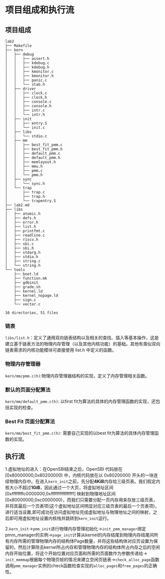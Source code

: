 # 项目组成和执行流
## 项目组成
```
lab2
├── Makefile
├── kern
│   ├── debug
│   │   ├── assert.h
│   │   ├── kdebug.c
│   │   ├── kdebug.h
│   │   ├── kmonitor.c
│   │   ├── kmonitor.h
│   │   ├── panic.c
│   │   └── stab.h
│   ├── driver
│   │   ├── clock.c
│   │   ├── clock.h
│   │   ├── console.c
│   │   ├── console.h
│   │   ├── intr.c
│   │   └── intr.h
│   ├── init
│   │   ├── entry.S
│   │   └── init.c
│   ├── libs
│   │   └── stdio.c
│   ├── mm
│   │   ├── best_fit_pmm.c
│   │   ├── best_fit_pmm.h
│   │   ├── default_pmm.c
│   │   ├── default_pmm.h
│   │   ├── memlayout.h
│   │   ├── mmu.h
│   │   ├── pmm.c
│   │   └── pmm.h
│   ├── sync
│   │   └── sync.h
│   └── trap
│       ├── trap.c
│       ├── trap.h
│       └── trapentry.S
├── lab2.md
├── libs
│   ├── atomic.h
│   ├── defs.h
│   ├── error.h
│   ├── list.h
│   ├── printfmt.c
│   ├── readline.c
│   ├── riscv.h
│   ├── sbi.c
│   ├── sbi.h
│   ├── stdarg.h
│   ├── stdio.h
│   ├── string.c
│   └── string.h
└── tools
    ├── boot.ld
    ├── function.mk
    ├── gdbinit
    ├── grade.sh
    ├── kernel.ld
    ├── kernel_nopage.ld
    ├── sign.c
    └── vector.c

10 directories, 51 files
```
### 链表
`libs/list.h`：定义了通用双向链表结构以及相关的查找、插入等基本操作，这是建立基于链表方法的物理内存管理（以及其他内核功能）的基础。其他有类似双向链表需求的内核功能模块可直接使用 list.h 中定义的函数。

### 物理内存管理器
`kern/mm/pmm.c(h)`:物理内存管理器结构的实现，定义了内存管理相关函数。

### 默认的页面分配算法
`kern/mm/default_pmm.c(h)`: 以first fit为算法的具体的内存管理函数的实现，还包括实现的检查。

### Best Fit 页面分配算法
`kern/mm/best_fit_pmm.c(h)`: 需要自己实现的以best fit为算法的具体内存管理函数的实现。

## 执行流
1.虚拟地址的进入：在OpenSBI结束之后，OpenSBI 代码放在 [0x80000000,0x80200000) 中，内核代码放在以 0x80200000 开头的一块连续物理内存中。在进入`kern_init`之前，先分配**4KiB**内存给三级页表。我们假定内核大小不超过**1GiB**，因此通过一个大页，将虚拟地址区间 [0xffffffffc0000000,0xffffffffffffffff] 映射到物理地址区间 [0x80000000,0xc0000000)，而我们只需要分配一页内存用来存放三级页表，并将其最后一个页表项(这个虚拟地址区间明显对应三级页表的最后一个页表项)，进行适当设置,即可成功在访问虚拟地址完成虚拟地址与物理地址之间的映射，之后即可用虚拟地址设置内核栈并跳转到`kern_init`运行。

2.`kern_init`->`pmm_init`进行物理内存管理初始化->`init_pmm_manager`绑定pmm_manager的实例->`page_init`计算从kernel的内存结尾到物理内存结尾间所有内存所需的管理物理内存的结构体Page数量，并将这些结构体对应页设置为保留的，然后计算除去kernel所占内存和管理物理内存的结构体所占内存之后的空闲内存开始位置，将这个开始位置对应页面和所需的页面数作为参数传递给->` init_memmap`根据每个物理页帧的情况来建立空闲页链表->`check_alloc_page`函数调用`pmm_manager`实例的check函数检查实现的`alloc_pages`和`free_pages`的正确性。

